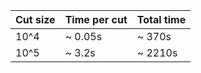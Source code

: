 | Cut size | Time per cut | Total time |
| ---------|--------------|------------|
| 10^4     |   ~ 0.05s     |  ~ 370s    |
| 10^5     |   ~ 3.2s     |  ~ 2210s   |
